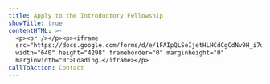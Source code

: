 ```yaml
---
title: Apply to the Introductory Fellowship
showTitle: true
contentHTML: >-
  <p><br /></p><p><iframe
  src="https://docs.google.com/forms/d/e/1FAIpQLSeIjetHLHCdCgCdNv9H_i7uOpy9GO5nLuAhU6esc3Ea8efyVQ/viewform?embedded=true"
  width="640" height="4298" frameborder="0" marginheight="0"
  marginwidth="0">Loading…</iframe></p>
callToAction: Contact
---
```

